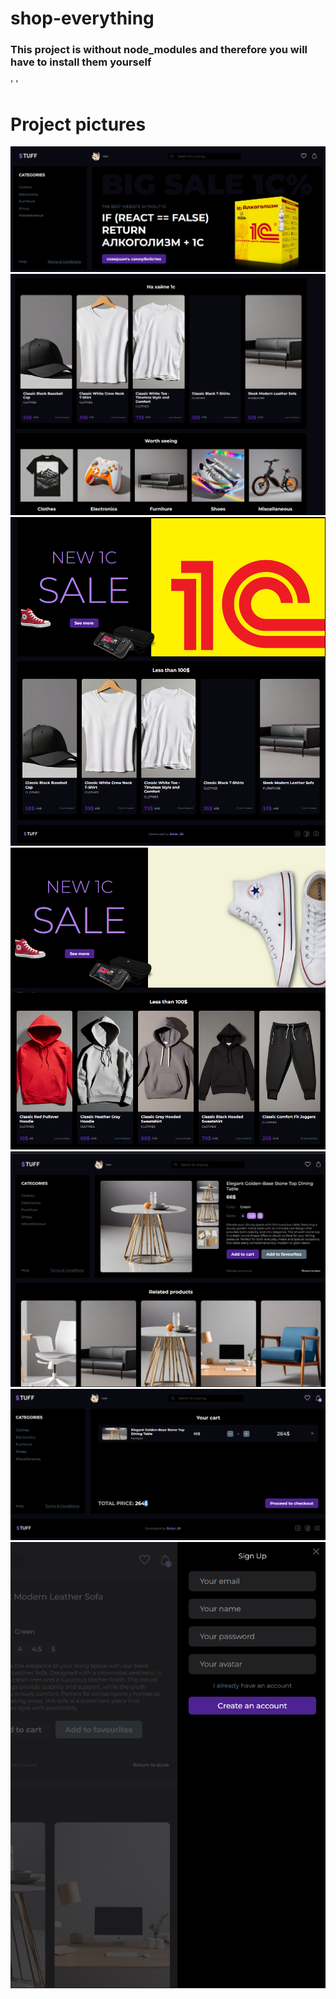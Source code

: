 # shop-everything

### This project is without node_modules and therefore you will have to install them yourself

'
'




# Project pictures
![Image alt](https://github.com/bottlin-rnbclub/shop-everything-/blob/main/image%20for%20git/1.png)
![Image alt](https://github.com/bottlin-rnbclub/shop-everything-/blob/main/image%20for%20git/2.png)
![Image alt](https://github.com/bottlin-rnbclub/shop-everything-/blob/main/image%20for%20git/3.png)
![Image alt](https://github.com/bottlin-rnbclub/shop-everything-/blob/main/image%20for%20git/4.png)
![Image alt](https://github.com/bottlin-rnbclub/shop-everything-/blob/main/image%20for%20git/5.png)
![Image alt](https://github.com/bottlin-rnbclub/shop-everything-/blob/main/image%20for%20git/6.png)
![Image alt](https://github.com/bottlin-rnbclub/shop-everything-/blob/main/image%20for%20git/7.png)
